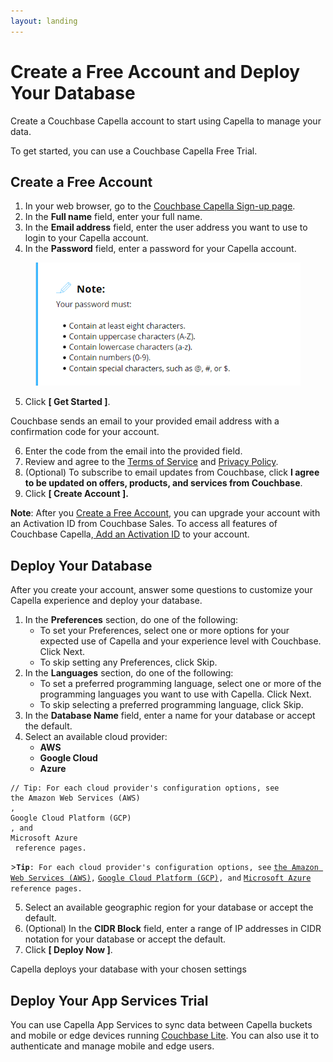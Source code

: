 ```yaml
---
layout: landing
---
```


# Create a Free Account and Deploy Your Database

Create a Couchbase Capella account to start using Capella to manage your data.

To get started, you can use a Couchbase Capella Free Trial.

## **Create a Free Account**  <a href="#create-a-free-account" id="create-a-free-account"></a>

1. In your web browser, go to the [Couchbase Capella Sign-up page](https://cloud.couchbase.com/sign-up).
2. In the **Full name** field, enter your full name.
3. In the **Email address** field, enter the user address you want to use to login to your Capella account.
4. In the **Password** field, enter a password for your Capella account.

&#x20;

<figure><img src="../../.gitbook/assets/Screenshot 2023-04-12 210132.png" alt=""><figcaption></figcaption></figure>

5. Click **\[ Get Started ]**.

Couchbase sends an email to your provided email address with a confirmation code for your      account.

6. Enter the code from the email into the provided field.
7. Review and agree to the [Terms of Service](https://www.couchbase.com/CapellaCSSA10192021/) and [Privacy Policy](https://www.couchbase.com/privacy-policy/).
8. (Optional) To subscribe to email updates from Couchbase, click **I agree to be updated on offers, products, and services from Couchbase**.
9. Click **\[ Create Account ].**

**Note**: After you [Create a Free Account](https://docs.couchbase.com/cloud/get-started/create-account.html#sign-up-free-trial), you can upgrade your account with an Activation ID from Couchbase Sales. To access all features of Couchbase Capella,[ Add an Activation ID](https://docs.couchbase.com/cloud/billing/upgrade-account.html#add-an-activation-id) to your account.

## Deploy Your Database <a href="#deploy-your-database" id="deploy-your-database"></a>

After you create your account, answer some questions to customize your Capella experience and deploy your database.

1. In the **Preferences** section, do one of the following:
   * To set your Preferences, select one or more options for your expected use of Capella and your experience level with Couchbase. Click Next.
   * To skip setting any Preferences, click Skip.
2. In the **Languages** section, do one of the following:
   * To set a preferred programming language, select one or more of the programming languages you want to use with Capella. Click Next.
   * To skip selecting a preferred programming language, click Skip.
3. In the **Database Name** field, enter a name for your database or accept the default.
4. Select an available cloud provider:
   * **AWS**
   * **Google Cloud**
   * **Azure**

```
// Tip: For each cloud provider's configuration options, see 
the Amazon Web Services (AWS)
, 
Google Cloud Platform (GCP)
, and 
Microsoft Azure
 reference pages.
```

\>**`Tip`**`: For each cloud provider's configuration options, see` [`the Amazon Web Services (AWS)`](https://docs.couchbase.com/cloud/reference/aws.html)`,` [`Google Cloud Platform (GCP)`](https://docs.couchbase.com/cloud/reference/gcp.html)`, and` [`Microsoft Azure`](https://docs.couchbase.com/cloud/reference/azure.html) `reference pages.`

5. Select an available geographic region for your database or accept the default.
6. (Optional) In the **CIDR Block** field, enter a range of IP addresses in CIDR notation for your database or accept the default.
7. Click **\[ Deploy Now ]**.

Capella deploys your database with your chosen settings

## **Deploy Your App Services Trial**

You can use Capella App Services to sync data between Capella buckets and mobile or edge devices running [Couchbase Lite](https://docs.couchbase.com/couchbase-lite/current/index.html). You can also use it to authenticate and manage mobile and edge users.

